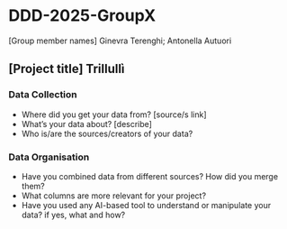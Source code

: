 # DDD-2025-GroupX
[Group member names] Ginevra Terenghi; Antonella Autuori
## [Project title] Trillullì

### Data Collection
- Where did you get your data from? [source/s link]
- What’s your data about? [describe]
- Who is/are the sources/creators of your data?

### Data Organisation
- Have you combined data from different sources? How did you merge them?
- What columns are more relevant for your project?
- Have you used any AI-based tool to understand or manipulate your data? if yes, what and how?
